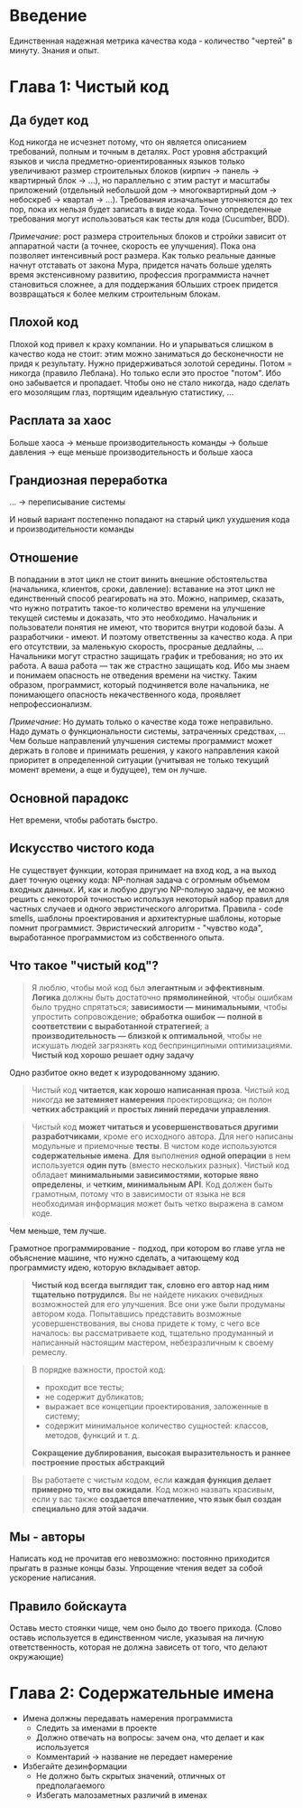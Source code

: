 # Введение

Единственная надежная метрика качества кода - количество "чертей" в минуту. Знания и опыт. 

# Глава 1: Чистый код

## Да будет код

Код никогда не исчезнет потому, что он является описанием требований, полным и точным в деталях. Рост уровня абстракций языков и числа предметно-ориентированных языков только увеличивают размер строительных блоков (кирпич -> панель -> квартирный блок -> ...), но параллельно с этим растут и масштабы приложений (отдельный небольшой дом -> многоквартирный дом -> небоскреб -> квартал -> ...). Требования изначальные уточняются до тех пор, пока их нельзя будет записать в виде кода. Точно определенные требования могут использоваться как тесты для кода (Cucumber, BDD). 

*Примечание*: рост размера строительных блоков и стройки зависит от аппаратной части (а точнее, скорость ее улучшения). Пока она позволяет интенсивный рост размера. Как только реальные данные начнут отставать от закона Мура, придется начать больше уделять время экстенсивному развитию, профессия программиста начнет становиться сложнее, а для поддержания бОльших строек придется возвращаться к более мелким строительным блокам.   

## Плохой код

Плохой код привел к краху компании. Но и упарываться слишком в качество кода не стоит: этим можно заниматься до бесконечности не придя к результату. Нужно придерживаться золотой середины. Потом = никогда (правило Леблана). Но только если это простое "потом". Ибо оно забывается и пропадает. Чтобы оно не стало никогда, надо сделать его мозолящим глаз, портящим идеальную статистику, ...

## Расплата за хаос

Больше хаоса -> меньше производительность команды -> больше давления -> еще меньше производительность и больше хаоса

## Грандиозная переработка

... -> переписывание системы

И новый вариант постепенно попадают на старый цикл ухудшения кода и производительности команды

## Отношение

В попадании в этот цикл не стоит винить внешние обстоятельства (начальника, клиентов, сроки, давление): вставание на этот цикл не единственный способ реагировать на это. Можно, например, сказать, что нужно потратить такое-то количество времени на улучшение текущей системы и доказать, что это необходимо. Начальник и пользователи понятия не имеют, что творится внутри кодовой базы. А разработчики - имеют. И поэтому ответственны за качество кода. А при его отсутствии, за маленькую скорость, просраные дедлайны, ...
Начальники могут страстно защищать график и требования; но это их работа. А ваша работа — так же страстно защищать код. Ибо мы знаем и понимаем опасность не отведения времени на чистку. Таким образом, программист, который подчиняется воле начальника, не понимающего опасность некачественного кода, проявляет непрофессионализм.

*Примечание*: Но думать только о качестве кода тоже неправильно. Надо думать о функциональности системы, затраченных средствах, ... Чем больше направлений улучшения системы программист может держать в голове и принимать решения, у какого направления какой приоритет в определенной ситуации (учитывая не только текущий момент времени, а еще и будущее), тем он лучше.

## Основной парадокс

Нет времени, чтобы работать быстро.

## Искусство чистого кода

Не существует функции, которая принимает на вход код, а на выход дает точную оценку кода: NP-полная задача с огромным объемом входных данных. И, как и любую другую NP-полную задачу, ее можно решить с некоторой точностью используя некоторый набор правил для частных случаев и одного эвристического алгоритма. Правила - code smells, шаблоны проектирования и архитектурные шаблоны, которые помнит программист. Эвристический алгоритм - "чувство кода", выработанное программистом из собственного опыта.   

## Что такое "чистый код"?

> Я люблю, чтобы мой код был **элегантным** и **эффективным**. **Логика** должны быть достаточно **прямолинейной**, чтобы ошибкам было трудно спрятаться; **зависимости — минимальными**, чтобы упростить сопровождение; **обработка ошибок — полной в соответствии с выработанной стратегией**; а **производительность — близкой к оптимальной**, чтобы не искушать людей загрязнять код беспринципными оптимизациями. **Чистый код хорошо решает одну задачу**

Одно разбитое окно ведет к изуродованному зданию.

>  Чистый код **читается, как хорошо написанная проза**. Чистый код никогда **не затемняет намерения** проектировщика; он полон **четких абстракций** и **простых линий передачи управления**.

> Чистый код **может читаться и усовершенствоваться другими разработчиками**, кроме его исходного автора. Для него написаны модульные и приемочные **тесты**. В чистом коде используются **содержательные имена**. **Для** выполнения **одной операции** в нем используется **один путь** (вместо нескольких разных). Чистый код обладает **минимальными зависимостями, которые явно определены**, и **четким, минимальным API**. Код должен быть грамотным, потому что в зависимости от языка не вся необходимая информация может быть четко выражена в самом коде.

Чем меньше, тем лучше.

Грамотное программирование - подход, при котором во главе угла не объяснение машине, что нужно сделать, а читающему код программисту идею, которую вкладывает автор.

> **Чистый код всегда выглядит так, словно его автор над ним тщательно потрудился.** Вы не найдете никаких очевидных возможностей для его улучшения. Все они уже были продуманы автором кода. Попытавшись представить возможные усовершенствования, вы снова придете к тому, с чего все началось: вы рассматриваете код, тщательно продуманный и написанный настоящим мастером, небезразличным к своему ремеслу.

> В порядке важности, простой код: 
> * проходит все тесты; 
> * не содержит дубликатов; 
> * выражает все концепции проектирования, заложенные в систему; 
> * содержит минимальное количество сущностей: классов, методов, функций и т. д.
>
>  **Сокращение дублирования, высокая выразительность и раннее построение простых абстракций**

> Вы работаете с чистым кодом, если **каждая функция делает примерно то, что вы ожидали**. Код можно назвать красивым, если у вас также **создается впечатление, что язык был создан специально для этой задачи**.

## Мы - авторы

Написать код не прочитав его невозможно: постоянно приходится прыгать в разные концы базы. Упрощение чтения ведет за собой ускорение написания.

## Правило бойскаута

Оставь место стоянки чище, чем оно было до твоего прихода. (Слово оставь используется в единственном числе, указывая на личную ответственность, которая не должна зависеть от того, что делают окружающие)

# Глава 2: Содержательные имена

* Имена должны передавать намерения программиста
   * Следить за именами в проекте
   * Должно отвечать на вопросы: зачем она, что делает и как используется
   * Комментарий -> название не передает намерение
* Избегайте дезинформации 
   * Не должно быть скрытых значений, отличных от предполагаемого
   * Избегать малозаметных различий в именах 

